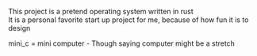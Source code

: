 This project is a pretend operating system written in rust <br>
It is a personal favorite start up project for me, because of how fun it is to design

mini_c = mini computer - Though saying computer might be a stretch
